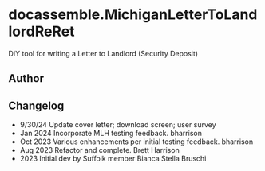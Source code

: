 # docassemble.MichiganLetterToLandlordReRet

DIY tool for writing a Letter to Landlord (Security Deposit)

## Author

## Changelog
* 9/30/24   Update cover letter; download screen; user survey
* Jan 2024  Incorporate MLH testing feedback. bharrison
* Oct 2023  Various enhancements per initial testing feedback. bharrison
* Aug 2023  Refactor and complete. Brett Harrison
* 2023      Initial dev by Suffolk member Bianca Stella Bruschi

